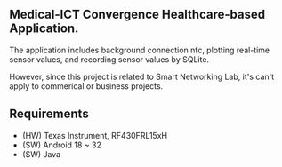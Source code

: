 ## Medical-ICT Convergence Healthcare-based Application.

The application includes background connection nfc, plotting real-time sensor values, and recording sensor values by SQLite.

However, since this project is related to Smart Networking Lab, it's can't apply to commerical or business projects.

## Requirements
- (HW) Texas Instrument, RF430FRL15xH
- (SW) Android 18 ~ 32
- (SW) Java
